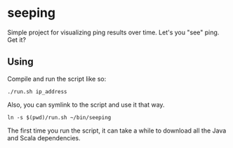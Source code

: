seeping
=======

Simple project for visualizing ping results over time. Let's you "see" ping. Get it?

Using
-----
Compile and run the script like so:

    ./run.sh ip_address

Also, you can symlink to the script and use it that way.

    ln -s $(pwd)/run.sh ~/bin/seeping

The first time you run the script, it can take a while to download all the Java
and Scala dependencies.
